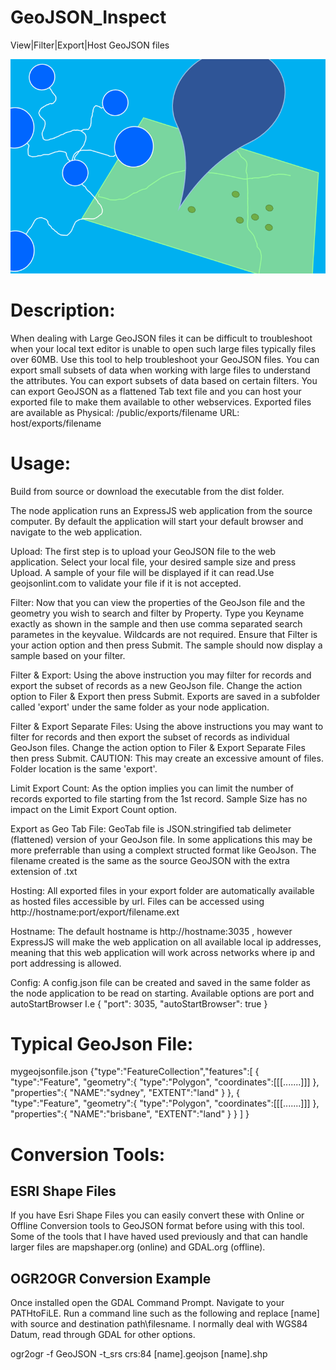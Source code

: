 # GeoJSON_Inspect
View|Filter|Export|Host GeoJSON files

![GitHub Logo](/img/GEOTAB.png)

# Description:
When dealing with Large GeoJSON files it can be difficult to troubleshoot when your local text editor is unable to open such large files typically files over 60MB. Use this tool to help troubleshoot your GeoJSON files. You can export small subsets of data when working with large files to understand the attributes. You can export subsets of data based on certain filters.
You can export GeoJSON as a flattened Tab text file and you can host your exported file to make them available to other webservices.
Exported files are available as Physical: /public/exports/filename URL: host/exports/filename 

# Usage:

Build from source or download the executable from the dist folder.

The node application runs an ExpressJS web application from the source computer. By default the application will start your default browser and navigate to the web application.

Upload: The first step is to upload your GeoJSON file to the web application. Select your local file, your desired sample size and press Upload. A sample of your file will be displayed if it can read.Use geojsonlint.com to validate your file if it is not accepted.

Filter: Now that you can view the properties of the GeoJson file and the geometry you wish to search and filter by Property. Type you Keyname exactly as shown in the sample and then use comma separated search parametes in the keyvalue. Wildcards are not required. Ensure that Filter is your action option and then press Submit. The sample should now display a sample based on your filter.

Filter & Export: Using the above instruction you may filter for records and export the subset of records as a new GeoJson file. Change the action option to Filer & Export then press Submit. Exports are saved in a subfolder called 'export' under the same folder as your node application.

Filter & Export Separate Files: Using the above instructions you may want to filter for records and then export the subset of records as individual GeoJson files. Change the action option to Filer & Export Separate Files then press Submit. CAUTION: This may create an excessive amount of files. Folder location is the same 'export'.

Limit Export Count: As the option implies you can limit the number of records exported to file starting from the 1st record. Sample Size has no impact on the Limit Export Count option.

Export as Geo Tab File: GeoTab file is JSON.stringified tab delimeter (flattened) version of your GeoJson file. In some applications this may be more preferrable than using a complext structed format like GeoJson. The filename created is the same as the source GeoJSON with the extra extension of .txt

Hosting: All exported files in your export folder are automatically available as hosted files accessible by url. Files can be accessed using http://hostname:port/export/filename.ext

Hostname: The default hostname is http://hostname:3035 , however ExpressJS will make the web application on all available local ip addresses, meaning that this web application will work across networks where ip and port addressing is allowed.

Config: A config.json file can be created and saved in the same folder as the node application to be read on starting. Available options are port and autoStartBrowser I.e
<contents of config.json> 
{
    "port": 3035,
    "autoStartBrowser": true
}

# Typical GeoJson File:

mygeojsonfile.json
{"type":"FeatureCollection","features":[
    {   
        "type":"Feature",
        "geometry":{
            "type":"Polygon",
            "coordinates":[[[.......]]]
        },
        "properties":{
            "NAME":"sydney",
            "EXTENT":"land"
        }
    },
    {   
        "type":"Feature",
        "geometry":{
            "type":"Polygon",
            "coordinates":[[[.......]]]
        },
        "properties":{
            "NAME":"brisbane",
            "EXTENT":"land"
        }
    }
  ]
}

# Conversion Tools:

## ESRI Shape Files
If you have Esri Shape Files you can easily convert these with Online or Offline Conversion tools to GeoJSON format before using with this tool. Some of the tools that I have haved used previously and that can handle larger files are mapshaper.org (online) and GDAL.org (offline).

## OGR2OGR Conversion Example
Once installed open the GDAL Command Prompt. Navigate to your PATHtoFiLE. Run a command line such as the following and replace [name] with source and destination path\filesname. I normally deal with WGS84 Datum, read through GDAL for other options.

ogr2ogr -f GeoJSON -t_srs crs:84 [name].geojson [name].shp

